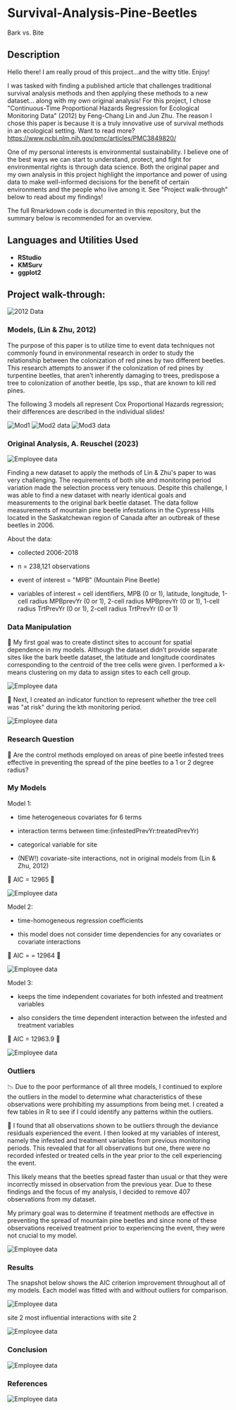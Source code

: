 # Survival-Analysis-Pine-Beetles
Bark vs. Bite

<h2>Description</h2>

Hello there! I am really proud of this project...and the witty title. Enjoy!

I was tasked with finding a published article that challenges traditional survival analysis methods and then applying these methods to a new dataset... along with my own original analysis! For this project, I chose "Continuous-Time Proportional Hazards Regression for Ecological Monitoring Data" (2012) by Feng-Chang Lin and Jun Zhu. The reason I chose this paper is because it is a truly innovative use of survival methods in an ecological setting. Want to read more?
https://www.ncbi.nlm.nih.gov/pmc/articles/PMC3849820/ 

One of my personal interests is environmental sustainability. I believe one of the best ways we can start to understand, protect, and fight for environmental rights is through data science. Both the original paper and my own analysis in this project highlight the importance and power of using data to make well-informed decisions for the benefit of certain environments and the people who live among it. See "Project walk-through" below to read about my findings!

The full Rmarkdown code is documented in this repository, but the summary below is recommended for an overview.

<h2>Languages and Utilities Used</h2>

- <b>RStudio</b> 
- <b>KMSurv</b>
- <b>ggplot2</b>

<h2>Project walk-through:</h2>

![2012 Data](/311-Presentation.jpg?raw=true "LinZhu")

### Models, (Lin & Zhu, 2012)

The purpose of this paper is to utilize time to event data techniques not commonly found in environmental research in order to study the relationship between the colonization of red pines by two different beetles. This research attempts to answer if the colonization of red pines by turpentine beetles, that aren’t inherently damaging to trees, predispose a tree to colonization of another beetle, Ips ssp., that are known to kill red pines.

The following 3 models all represent Cox Proportional Hazards regression; their differences are described in the individual slides!


![Mod1](/311-Mod1.jpg?raw=true "Mod")
![Mod2 data](/311-Mod2.jpg?raw=true "Mod")
![Mod3 data](/311-Mod3.jpg?raw=true "Mod")





### Original Analysis, A. Reuschel (2023)


![Employee data](/311-NewData.jpg?raw=true "New")

Finding a new dataset to apply the methods of Lin & Zhu's paper to was very challenging. The requirements of both site and monitoring period variation made the selection process very tenuous. Despite this challenge, I was able to find a new dataset with nearly identical goals and measurements to the original bark beetle dataset. The data follow measurements of mountain pine beetle infestations in the Cypress Hills located in the Saskatchewan region of Canada after an outbreak of these beetles in 2006.

About the data:
- collected 2006-2018

- n = 238,121 observations

- event of interest = "MPB" (Mountain Pine Beetle)

- variables of interest = cell identifiers, MPB (0 or 1), latitude, longitude, 1-cell radius MPBprevYr (0 or 1), 2-cell radius MPBprevYr (0 or 1), 1-cell radius TrtPrevYr (0 or 1), 2-cell radius TrtPrevYr (0 or 1)

### Data Manipulation


🎯 My first goal was to create distinct sites to account for spatial dependence in my models. 
Although the dataset didn’t provide separate sites like the bark beetle dataset, the latitude and longitude coordinates corresponding to the centroid of the tree cells were given. I performed a k-means clustering on my data to assign sites to each cell group. 

![Employee data](/311-Kmeans.jpg?raw=true "KM")

🎯 Next, I created an indicator function to represent whether the tree cell was "at risk" during the kth monitoring period.

![Employee data](/311-Indicator.jpg?raw=true "IND")

### Research Question

🔬 Are the control methods employed on areas of pine beetle infested trees effective in preventing the spread of the pine beetles to a 1 or 2 degree radius?



### My Models

Model 1:

- time heterogeneous covariates for 6 terms

- interaction terms between time:(infestedPrevYr:treatedPrevYr)

- categorical variable for site

- (NEW!) covariate-site interactions, not in original models from (Lin & Zhu, 2012)

🔎 AIC = 12965 🔎


![Employee data](/311-Mod11.jpg?raw=true "MOD11")

Model 2:

- time-homogeneous regression coefficients

- this model does not consider time dependencies for any covariates or covariate interactions

🔎 AIC = = 12964 🔎

![Employee data](/311-Mod12.jpg?raw=true "MOD12")

Model 3:

- keeps the time independent covariates for both infested and treatment variables

- also considers the time dependent interaction between the infested and treatment variables

🔎 AIC = 12963.9 🔎

![Employee data](/311-Mod13.jpg?raw=true "MOD13")


### Outliers

📉 Due to the poor performance of all three models, I continued to explore the outliers in the model to determine what characteristics of these observations were prohibiting my assumptions from being met. I created a few tables in R to see if I could identify any patterns within the outliers. 

📌 I found that all observations shown to be outliers through the deviance residuals experienced the event. I then looked at my variables of interest, namely the infested and treatment variables from previous monitoring periods. This revealed that for all observations but one, there were no recorded infested or treated cells in the year prior to the cell experiencing the event. 

This likely means that the beetles spread faster than usual or that they were incorrectly missed in observation from the previous year. Due to these findings and the focus of my analysis, I decided to remove 407 observations from my dataset.

My primary goal was to determine if treatment methods are effective in preventing the spread of mountain pine beetles and since none of these observations received treatment prior to experiencing the event, they were not crucial to my model.

![Employee data](/311-Outliers.jpg?raw=true "OUTLIERS")


### Results

The snapshot below shows the AIC criterion improvement throughout all of my models.
Each model was fitted with and without outliers for comparison.

![Employee data](/311-Results.jpg?raw=true "Employee Data title")


site 2 most influential
interactions with site 2

![Employee data](/311-Results-O.jpg?raw=true "Employee Data title")

### Conclusion

![Employee data](/311-Conclusion.jpg?raw=true "Employee Data title")

### References

![Employee data](/311-Reference.jpg?raw=true "Employee Data title")





